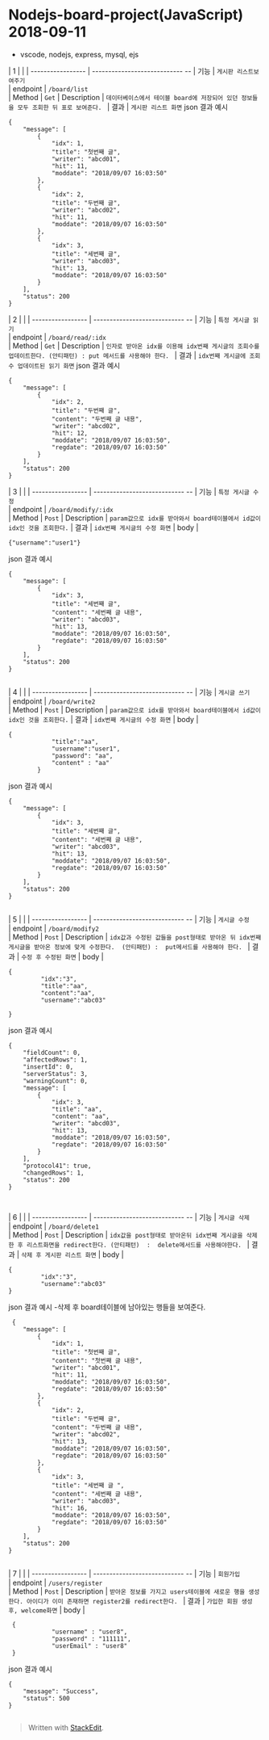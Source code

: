 ﻿

# Nodejs-board-project(JavaScript) 2018-09-11
- vscode, nodejs, express, mysql, ejs


|   1               |                        |             |
 ----------------- | ---------------------------- --
| 기능 | `게시판 리스트보여주기`            
| endpoint         | `/board/list `            
| Method          | `Get` 
| Description         | `데이터베이스에서 테이블 board에 저장되어 있던 정보들을 모두 조회한 뒤 표로 보여준다. ` 
| 결과        | `게시판 리스트 화면` 
json 결과 예시
```
{
    "message": [
        {
            "idx": 1,
            "title": "첫번째 글",
            "writer": "abcd01",
            "hit": 11,
            "moddate": "2018/09/07 16:03:50"
        },
        {
            "idx": 2,
            "title": "두번째 글",
            "writer": "abcd02",
            "hit": 11,
            "moddate": "2018/09/07 16:03:50"
        },
        {
            "idx": 3,
            "title": "세번째 글",
            "writer": "abcd03",
            "hit": 13,
            "moddate": "2018/09/07 16:03:50"
        }
    ],
    "status": 200
}
```




| 2                 |                        |             |
 ----------------- | ---------------------------- --
| 기능 | `특정 게시글 읽기`            
| endpoint         | `/board/read/:idx`            
| Method          | `Get` 
| Description         | `인자로 받아온 idx를 이용해 idx번째 게시글의 조회수를 업데이트한다. (안티패턴) : put 메서드를 사용해야 한다. ` 
| 결과        | `idx번째 게시글에 조회수 업데이트된 읽기 화면` 
json 결과 예시
```
{
    "message": [
        {
            "idx": 2,
            "title": "두번째 글",
            "content": "두번째 글 내용",
            "writer": "abcd02",
            "hit": 12,
            "moddate": "2018/09/07 16:03:50",
            "regdate": "2018/09/07 16:03:50"
        }
    ],
    "status": 200
}

```

| 3                 |                        |             |
 ----------------- | ---------------------------- --
| 기능 | `특정 게시글 수정`            
| endpoint         | `/board/modify/:idx `    
| Method          | ` Post ` 
| Description         | `param값으로 idx를 받아와서 board테이블에서 id값이 idx인 것을 조회한다.` 
| 결과        | `idx번째 게시글의 수정 화면` 
| body       |  
```
{"username":"user1"}
```
json 결과 예시
```
{
    "message": [
        {
            "idx": 3,
            "title": "세번째 글",
            "content": "세번째 글 내용",
            "writer": "abcd03",
            "hit": 13,
            "moddate": "2018/09/07 16:03:50",
            "regdate": "2018/09/07 16:03:50"
        }
    ],
    "status": 200
}
  
```

|  4                |                        |             |
 ----------------- | ---------------------------- --
| 기능 | `게시글 쓰기`            
| endpoint         | `/board/write2 `            
| Method          | ` Post ` 
| Description         | `param값으로 idx를 받아와서 board테이블에서 id값이 idx인 것을 조회한다.` 
| 결과        | `idx번째 게시글의 수정 화면` 
| body       |  
```
{
            "title":"aa",
            "username":"user1",
            "password": "aa",
            "content" : "aa"
        }
```

json 결과 예시
```
{
    "message": [
        {
            "idx": 3,
            "title": "세번째 글",
            "content": "세번째 글 내용",
            "writer": "abcd03",
            "hit": 13,
            "moddate": "2018/09/07 16:03:50",
            "regdate": "2018/09/07 16:03:50"
        }
    ],
    "status": 200
}
  
```


|   5               |                        |             |
 ----------------- | ---------------------------- --
| 기능 | `게시글 수정 `            
| endpoint         | `/board/modify2  `            
| Method          | ` Post ` 
| Description         | `idx값과 수정된 값들을 post형태로 받아온 뒤 idx번째 게시글을 받아온 정보에 맞게 수정한다.  (안티패턴) :  put메서드를 사용해야 한다. ` 
| 결과        | `수정 후 수정된 화면` 
| body       |  
```
{
         "idx":"3",
         "title":"aa",
         "content":"aa",
         "username":"abc03"
         
}
```
json 결과 예시
```
{
    "fieldCount": 0,
    "affectedRows": 1,
    "insertId": 0,
    "serverStatus": 3,
    "warningCount": 0,
    "message": [
        {
            "idx": 3,
            "title": "aa",
            "content": "aa",
            "writer": "abcd03",
            "hit": 13,
            "moddate": "2018/09/07 16:03:50",
            "regdate": "2018/09/07 16:03:50"
        }
    ],
    "protocol41": true,
    "changedRows": 1,
    "status": 200
}
 
  
```


| 6                 |                        |             |
 ----------------- | ---------------------------- --
| 기능 | `게시글 삭제 `            
| endpoint         | `/board/delete1  `            
| Method          | ` Post ` 
| Description         | `idx값을 post형태로 받아온뒤 idx번째 게시글을 삭제한 후 리스트화면을 redirect한다. (안티패턴)  :  delete메서드를 사용해야한다. ` 
| 결과        | `삭제 후 게시판 리스트 화면` 
| body       |  
```
{
         "idx":"3",
         "username":"abc03"
}
```
json 결과 예시    -삭제 후 board테이블에 남아있는 행들을 보여준다.
```
 {
    "message": [
        {
            "idx": 1,
            "title": "첫번째 글",
            "content": "첫번째 글 내용",
            "writer": "abcd01",
            "hit": 11,
            "moddate": "2018/09/07 16:03:50",
            "regdate": "2018/09/07 16:03:50"
        },
        {
            "idx": 2,
            "title": "두번째 글",
            "content": "두번째 글 내용",
            "writer": "abcd02",
            "hit": 13,
            "moddate": "2018/09/07 16:03:50",
            "regdate": "2018/09/07 16:03:50"
        },
        {
            "idx": 3,
            "title": "세번째 글 ",
            "content": "세번째 글 내용",
            "writer": "abcd03",
            "hit": 16,
            "moddate": "2018/09/07 16:03:50",
            "regdate": "2018/09/07 16:03:50"
        }
    ],
    "status": 200
}
  
```

| 7                 |                        |             |
 ----------------- | ---------------------------- --
| 기능 | `회원가입  `            
| endpoint         | `/users/register    `            
| Method          | ` Post ` 
| Description         | `받아온 정보를 가지고 users테이블에 새로운 행을 생성한다. 아이디가 이미 존재하면 register2를 redirect한다. ` 
| 결과        | `가입한 회원 생성 후, welcome화면` 
| body       |  
```
 {
            "username" : "user8",
            "password" : "111111",
            "userEmail" : "user8"
 }
```
json 결과 예시
```
{
    "message": "Success",
    "status": 500
}
  
```


> Written with [StackEdit](https://stackedit.io/).